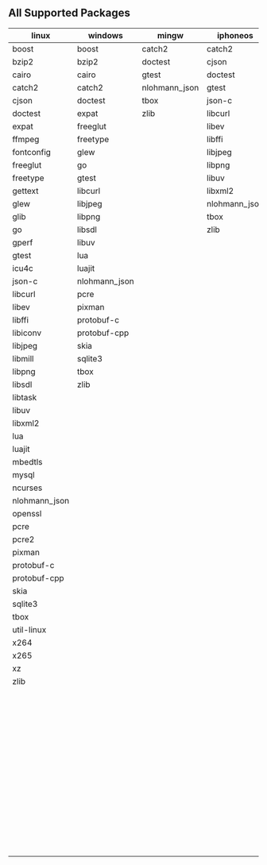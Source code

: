 ## All Supported Packages

|linux|windows|mingw|iphoneos|macosx|android|
|-----|-------|-----|--------|------|-------|
|boost|boost|catch2|catch2|autoconf|catch2||
|bzip2|bzip2|doctest|cjson|automake|cjson||
|cairo|cairo|gtest|doctest|boost|doctest||
|catch2|catch2|nlohmann_json|gtest|bzip2|gtest||
|cjson|doctest|tbox|json-c|cairo|json-c||
|doctest|expat|zlib|libcurl|catch2|libjpeg||
|expat|freeglut||libev|cjson|libpng||
|ffmpeg|freetype||libffi|cmake|libuv||
|fontconfig|glew||libjpeg|doctest|libxml2||
|freeglut|go||libpng|expat|lua||
|freetype|gtest||libuv|ffmpeg|nlohmann_json||
|gettext|libcurl||libxml2|fontconfig|tbox||
|glew|libjpeg||nlohmann_json|freetype|zlib||
|glib|libpng||tbox|gettext|||
|go|libsdl||zlib|glew|||
|gperf|libuv|||glib|||
|gtest|lua|||go|||
|icu4c|luajit|||gperf|||
|json-c|nlohmann_json|||gtest|||
|libcurl|pcre|||icu4c|||
|libev|pixman|||json-c|||
|libffi|protobuf-c|||libcurl|||
|libiconv|protobuf-cpp|||libev|||
|libjpeg|skia|||libffi|||
|libmill|sqlite3|||libiconv|||
|libpng|tbox|||libjpeg|||
|libsdl|zlib|||libmill|||
|libtask||||libpng|||
|libuv||||libsdl|||
|libxml2||||libtask|||
|lua||||libtool|||
|luajit||||libuv|||
|mbedtls||||libxml2|||
|mysql||||lua|||
|ncurses||||luajit|||
|nlohmann_json||||make|||
|openssl||||mbedtls|||
|pcre||||meson|||
|pcre2||||mysql|||
|pixman||||nasm|||
|protobuf-c||||ncurses|||
|protobuf-cpp||||ninja|||
|skia||||nlohmann_json|||
|sqlite3||||openssl|||
|tbox||||patch|||
|util-linux||||pcre|||
|x264||||pcre2|||
|x265||||pixman|||
|xz||||pkg-config|||
|zlib||||protobuf-c|||
|||||protobuf-cpp|||
|||||protoc|||
|||||python|||
|||||python2|||
|||||skia|||
|||||sqlite3|||
|||||tbox|||
|||||util-linux|||
|||||x264|||
|||||x265|||
|||||xz|||
|||||yasm|||
|||||zlib|||

